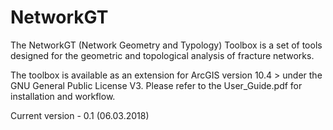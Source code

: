 # NetworkGT
The NetworkGT (Network Geometry and Typology) Toolbox is a set of tools designed for the geometric and topological analysis of fracture networks.

The toolbox is available as an extension for ArcGIS version 10.4 > under the GNU General Public License V3. Please refer to the User_Guide.pdf for
installation and workflow.

Current version - 0.1 (06.03.2018)
